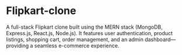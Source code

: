 # Flipkart-clone
A full-stack Flipkart clone built using the MERN stack (MongoDB, Express.js, React.js, Node.js). It features user authentication, product listings, shopping cart, order management, and an admin dashboard—providing a seamless e-commerce experience.

